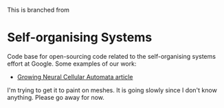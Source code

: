 
This is branched from 
# Self-organising Systems

Code base for open-sourcing code related to the self-organising systems effort at Google.
Some examples of our work:
- [Growing Neural Cellular Automata article](http://distill.pub/2020/growing-ca)

I'm trying to get it to paint on meshes.  It is going slowly since I don't know anything.  Please go away for now.
